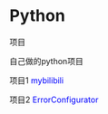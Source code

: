 # Python
项目

自己做的python项目

项目1 <font color=blue>mybilibili</font>

项目2 <font color=blue>ErrorConfigurator</font>
